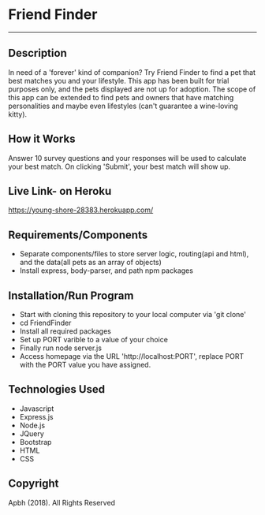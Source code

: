 # Friend Finder
***

## Description
In need of a 'forever' kind of companion? Try Friend Finder to find a pet that best matches you and your lifestyle. This app has been built for trial purposes only, and the pets displayed are not up for adoption. The scope of this app can be extended to find pets and owners that have matching personalities and maybe even lifestyles (can't guarantee a wine-loving kitty).

## How it Works
Answer 10 survey questions and your responses will be used to calculate your best match. On clicking 'Submit', your best match will show up.

## Live Link- on Heroku
https://young-shore-28383.herokuapp.com/


## Requirements/Components
* Separate components/files to store server logic, routing(api and html), and the data(all pets as an array of objects)
* Install express, body-parser, and path npm packages 

## Installation/Run Program
* Start with cloning this repository to your local computer via 'git clone'
* cd FriendFinder
* Install all required packages
* Set up PORT varible to a value of your choice
* Finally run node server.js
* Access homepage via the URL 'http://localhost:PORT', replace PORT with the PORT value you have assigned.

## Technologies Used
* Javascript
* Express.js
* Node.js
* JQuery
* Bootstrap
* HTML
* CSS

## Copyright
Apbh (2018). All Rights Reserved

